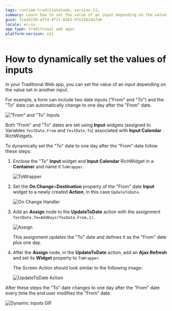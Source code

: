```yaml
---
tags: runtime-traditionalweb; version-11;
summary: Learn how to set the value of an input depending on the value set in another input in your Traditional Web app.
guid: fcea5150-affd-4f27-8263-97e32b24a7a6
locale: en-us
app_type: traditional web apps
platform-version: o11
---
```

# How to dynamically set the values of inputs

In your Traditional Web app, you can set the value of an input depending on the value set in another input.

For example, a form can include two date inputs ("From" and "To") and the "To" date can automatically change to one day after the "From" date.

!["From" and "To" Inputs](images/dyn-input-00.png)

Both "From" and "To" dates are set using **Input** widgets (assigned to Variables `TestDate.From` and `TestDate.To`) associated with **Input Calendar** RichWidgets.

To dynamically set the "To" date to one day after the "From" date follow these steps:

1. Enclose the "To" **Input** widget and **Input Calendar** RichWidget in a **Container** and name it `ToWrapper`.

    ![ToWrapper](images/dyn-input-01.png)

1. Set the **On Change**>**Destination** property of the "From" date **Input** widget to a newly created **Action**, in this case `UpdateToDate`.

    ![On Change Handler](images/dyn-input-02.png)

1. Add an **Assign** node to the **UpdateToDate** action with the assignment `TestDate.To=AddDays(TesDate.From,1)`.

    ![Assign](images/dyn-input-03.png)

    This assignment updates the "To" date and defines it as the "From" date plus one day.

1. After the **Assign** node, in the **UpdateToDate** action, add an **Ajax Refresh** and set its **Widget** property to `ToWrapper`.

    The Screen Action should look similar to the following image:

    ![UpdateToDate Action](images/dyn-input-04.png)

After these steps the "To" date changes to one day after the "From" date every time the end user modifies the "From" date.

![Dynamic Inputs GIF](images/dyn-input-05.gif)
